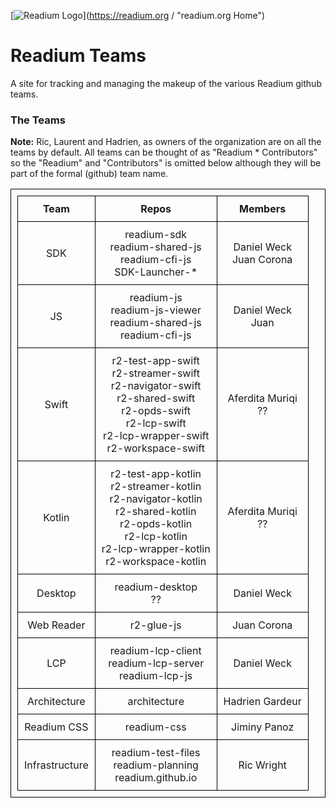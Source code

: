 <style>
table, td, th {
        border: 1px solid black; padding:10px;
        }
</style>

[![Readium Logo](https://readium.org/assets/logos/readiumlogo_64.png)](https://readium.org / "readium.org Home")

# Readium Teams

A site for tracking and managing the makeup of the various Readium github teams.

### The Teams

**Note:**  Ric, Laurent and Hadrien, as owners of the organization are on all the teams by default.  All teams can be thought of as "Readium * Contributors"  so the "Readium" and "Contributors" is omitted below although they will be part of the formal (github) team name.

|  Team  | Repos | Members |
|:-------------:|:-------------:|:------------:|
| SDK  | readium-sdk<br/>readium-shared-js<br/>readium-cfi-js<br/>SDK-Launcher-* | Daniel Weck<br/>Juan Corona |
| JS  | readium-js<br/>readium-js-viewer<br/>readium-shared-js<br/>readium-cfi-js | Daniel Weck<br/>Juan | JS  | US | Daniel Weck |
| Swift  | r2-test-app-swift<br/>r2-streamer-swift<br/>r2-navigator-swift<br/>r2-shared-swift<br/>r2-opds-swift<br/>r2-lcp-swift<br/>r2-lcp-wrapper-swift<br/>r2-workspace-swift | Aferdita Muriqi<br/>?? |
| Kotlin  | r2-test-app-kotlin<br/>r2-streamer-kotlin <br/>r2-navigator-kotlin <br/>r2-shared-kotlin <br/>r2-opds-kotlin <br/>r2-lcp-kotlin<br/>r2-lcp-wrapper-kotlin <br/>r2-workspace-kotlin | Aferdita Muriqi<br/>?? |
| Desktop  | readium-desktop<br/>?? | Daniel Weck |
| Web Reader  | r2-glue-js<br/> | Juan Corona |
| LCP  | readium-lcp-client<br/>readium-lcp-server<br/>readium-lcp-js | Daniel Weck |
| Architecture  | architecture | Hadrien Gardeur |
| Readium CSS  | readium-css | Jiminy Panoz |
| Infrastructure  | readium-test-files<br/>readium-planning<br/>readium.github.io | Ric Wright |
